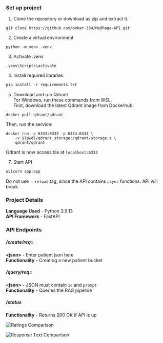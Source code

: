 ### Set up project  
  
1. Clone the repository or download as zip and extract it.  
  
```  
git clone https://github.com/omkar-334/MedRaga-API.git  
```  
  
2. Create a virtual environment  
  
```  
python -m venv .venv  
```  
  
3. Activate .venv  
  
```  
.venv\Scripts\activate  
```  
  
4. Install required libraries.  
  
```python  
pip install -r requirements.txt  
```

5. Download and run Qdrant  
   For Windows, run these commands from WSL.  
First, download the latest Qdrant image from Dockerhub:   
```
docker pull qdrant/qdrant
``` 
Then, run the service:
```
docker run -p 6333:6333 -p 6334:6334 \
    -v $(pwd)/qdrant_storage:/qdrant/storage:z \
    qdrant/qdrant
```
Qdrant is now accessible at `localhost:6333`  

7. Start API
  
```python  
uvicorn app:app 
```
Do not use `--reload` tag, since the API contains `async` functions. API will break.
  
### Project Details  
  
**Language Used** - Python 3.9.13  
**API Framework** - FastAPI    
  
### API Endpoints  
  
##### /create/req=<json>  
  
**\<json\>** - Enter patient json here  
**Functionality** - Creating a new patient bucket  
  
##### /query/req=<json>
  
**\<json\>** - JSON must contain `id` and `prompt`  
**Functionality** - Queries the RAG pipeline   

##### /status
  
**Functionality** - Returns 200 OK if API is up  
  
![Ratings Comparison](https://github.com/omkar-334/MedRaga-API/blob/main/ratings.png)  

![Response Text Comparison](https://github.com/omkar-334/MedRaga-API/blob/main/reponse_text.png)  
    
